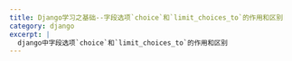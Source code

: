 ```yaml
---
title: Django学习之基础--字段选项`choice`和`limit_choices_to`的作用和区别
category: django
excerpt: |
  django中字段选项`choice`和`limit_choices_to`的作用和区别
---
```




